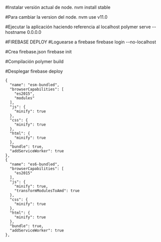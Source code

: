 


#Instalar versión actual de node.
nvm install stable

#Para cambiar la version del node. 
nvm use v11.0

#Ejecutar la aplicación haciendo referencia al localhost 
polymer serve --hostname 0.0.0.0 

#FIREBASE DEPLOY
#Loguearse a firebase
firebase login --no-localhost

#Crea firebase.json
firebase init

#Compilación
polymer build

#Desplegar
firebase deploy



    {
      "name": "esm-bundled",
      "browserCapabilities": [
        "es2015",
        "modules"
      ],
      "js": {
        "minify": true
      },
      "css": {
        "minify": true
      },
      "html": {
        "minify": true
      },
      "bundle": true,
      "addServiceWorker": true
    },
    {
      "name": "es6-bundled",
      "browserCapabilities": [
        "es2015"
      ],
      "js": {
        "minify": true,
        "transformModulesToAmd": true
      },
      "css": {
        "minify": true
      },
      "html": {
        "minify": true
      },
      "bundle": true,
      "addServiceWorker": true
    },
